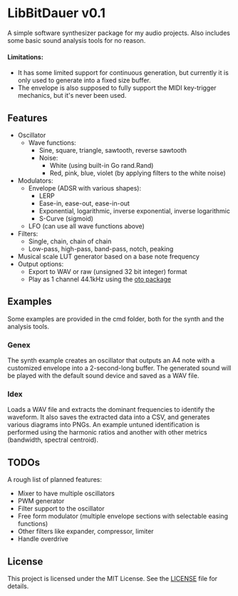 # LibBitDauer v0.1

A simple software synthesizer package for my audio projects. Also includes some basic sound analysis tools for no reason.

#### Limitations:
- It has some limited support for continuous generation, but currently it is only used to generate into a fixed size buffer.
- The envelope is also supposed to fully support the MIDI key-trigger mechanics, but it's never been used.

## Features
- Oscillator
  - Wave functions:
    - Sine, square, triangle, sawtooth, reverse sawtooth
	- Noise:
	  - White (using built-in Go rand.Rand)
	  - Red, pink, blue, violet (by applying filters to the white noise)
- Modulators:
  - Envelope (ADSR with various shapes):
    - LERP
    - Ease-in, ease-out, ease-in-out
	- Exponential, logarithmic, inverse exponential, inverse logarithmic
	- S-Curve (sigmoid)
  - LFO (can use all wave functions above)
- Filters:
  - Single, chain, chain of chain
  - Low-pass, high-pass, band-pass, notch, peaking
- Musical scale LUT generator based on a base note frequency
- Output options:
  - Export to WAV or raw (unsigned 32 bit integer) format
  - Play as 1 channel 44.1kHz using the [oto package](https://github.com/ebitengine/oto)

## Examples
Some examples are provided in the cmd folder, both for the synth and the analysis tools.

### Genex
The synth example creates an oscillator that outputs an A4 note with a customized envelope into a 2-second-long buffer. The generated sound will be played with the default sound device and saved as a WAV file.

### Idex
Loads a WAV file and extracts the dominant frequencies to identify the waveform. It also saves the extracted data into a CSV, and generates various diagrams into PNGs. An example untuned identification is performed using the harmonic ratios and another with other metrics (bandwidth, spectral centroid).

## TODOs
A rough list of planned features:

- Mixer to have multiple oscillators
- PWM generator
- Filter support to the oscillator
- Free form modulator (multiple envelope sections with selectable easing functions)
- Other filters like expander, compressor, limiter
- Handle overdrive

## License
This project is licensed under the MIT License. See the [LICENSE](LICENSE) file for details.